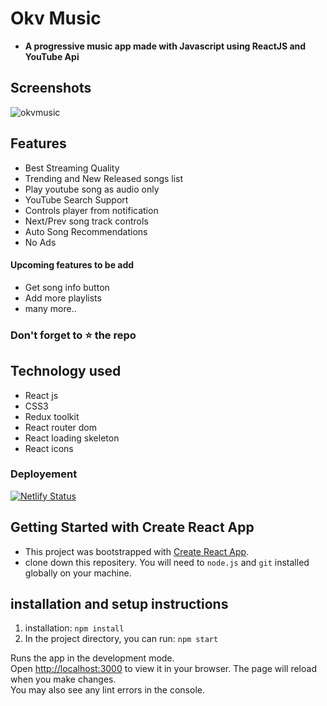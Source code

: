 # Okv Music 
 - **A progressive music app made with Javascript using ReactJS and YouTube Api**
 
 ## Screenshots

 ![okvmusic](https://user-images.githubusercontent.com/106578262/224484464-6ef06a58-9aba-4f3e-99ac-150857672f2b.png)



## Features 
 - Best Streaming Quality
 - Trending and New Released songs list
 - Play youtube song as audio only
 - YouTube Search Support
 - Controls player from notification
 - Next/Prev song track controls
 - Auto Song Recommendations
 - No Ads
 
 
 
 #### Upcoming features to be add 
 - Get song info button
 - Add more playlists
 - many more..
 
 ### Don't forget to :star: the repo
 
 
## Technology used 
 - React js
 - CSS3
 - Redux toolkit
 - React router dom
 - React loading skeleton
 - React icons
 
### Deployement 
  [![Netlify Status](https://api.netlify.com/api/v1/badges/0ac304c4-a7c5-4aeb-af7e-0115f09830e1/deploy-status)](https://okv-music.netlify.app/)




## Getting Started with Create React App
 - This project was bootstrapped with [Create React App](https://github.com/facebook/create-react-app).
 - clone down this repositery. You will need to `node.js` and `git` installed globally on your machine.


## installation and setup instructions
1. installation: `npm install`
2. In the project directory, you can run: `npm start`

Runs the app in the development mode.\
Open [http://localhost:3000](http://localhost:3000) to view it in your browser.
The page will reload when you make changes.\
You may also see any lint errors in the console.
